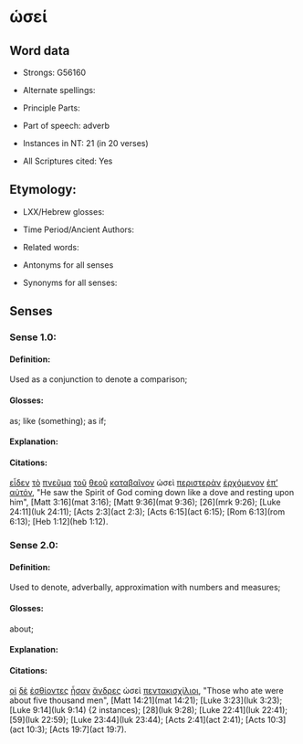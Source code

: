 # ὡσεί 

<!-- Status: S2=NeedsFinalCheck -->
<!-- Lexica used for edits: BDAG, FFM, LN, A-S  -->

## Word data

* Strongs: G56160

* Alternate spellings:

* Principle Parts: 

* Part of speech: adverb

* Instances in NT: 21 (in 20 verses)

* All Scriptures cited: Yes

## Etymology: 

* LXX/Hebrew glosses: 

* Time Period/Ancient Authors: 

* Related words: 

* Antonyms for all senses

* Synonyms for all senses: 

## Senses 

### Sense 1.0: 

#### Definition: 

Used as a conjunction to denote a comparison;  

#### Glosses:

as;  like (something); as if;  

#### Explanation:

#### Citations: 

[εἶδεν](../G37080/01.md) [τὸ](../G35880/01.md) [πνεῦμα](../G41510/01.md) [τοῦ](../G35880/01.md) [θεοῦ](../G23160/01.md) [καταβαῖνον](../G25970/01.md) ὡσεὶ [περιστερὰν](../G40580/01.md) [ἐρχόμενον](../G20640/01.md) [ἐπ’](../G19090/01.md) [αὐτόν](../G08460/01.md), "He saw the Spirit of God coming down like a dove and resting upon him", [Matt 3:16](mat 3:16); [Matt 9:36](mat 9:36); [26](mrk 9:26); [Luke 24:11](luk 24:11); [Acts 2:3](act 2:3); [Acts 6:15](act 6:15); [Rom 6:13](rom 6:13); [Heb 1:12](heb 1:12). 


### Sense 2.0: 

#### Definition: 

Used to denote, adverbally, approximation with numbers and measures;   

#### Glosses:

about;  

#### Explanation:

#### Citations: 

[οἱ](../G35880/01.md) [δὲ](../G11610/01.md) [ἐσθίοντες](../G20680/01.md) [ἦσαν](../G99999/01.md) [ἄνδρες](../G04350/01.md) ὡσεὶ [πεντακισχίλιοι](../G40000/01.md), "Those who ate were about five thousand men", [Matt 14:21](mat 14:21); [Luke 3:23](luk 3:23); [Luke 9:14](luk 9:14) {2 instances); [28](luk 9:28); [Luke 22:41](luk 22:41); [59](luk 22:59); [Luke 23:44](luk 23:44); [Acts 2:41](act 2:41); [Acts 10:3](act 10:3); [Acts 19:7](act 19:7). 
